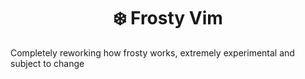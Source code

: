 <h1 align="center">❄️ Frosty Vim</h1>

Completely reworking how frosty works, extremely experimental and subject to change